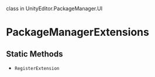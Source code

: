 class in UnityEditor.PackageManager.UI
# PackageManagerExtensions

## Static Methods
- `RegisterExtension`

